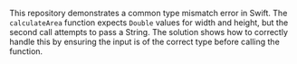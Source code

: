 This repository demonstrates a common type mismatch error in Swift.  The `calculateArea` function expects `Double` values for width and height, but the second call attempts to pass a String.  The solution shows how to correctly handle this by ensuring the input is of the correct type before calling the function.